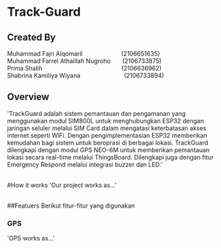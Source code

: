 # Track-Guard

## Created By

Muhammad Fajri Alqomaril &nbsp;&nbsp;&nbsp;&nbsp;&nbsp;&nbsp;&nbsp;&nbsp;&nbsp;&nbsp;&nbsp;&nbsp;&nbsp;&nbsp;&nbsp;&nbsp;&nbsp;&nbsp;&nbsp;&nbsp;&nbsp;&nbsp;(2106651635)</br>
Muhammad Farrel Athaillah Nugroho &nbsp;&nbsp;&nbsp;&nbsp;&nbsp;&nbsp;(2106733875)</br>
Prima Shalih  &nbsp;&nbsp;&nbsp;&nbsp;&nbsp;&nbsp;&nbsp;&nbsp;&nbsp;&nbsp;&nbsp;&nbsp;&nbsp;&nbsp;&nbsp;&nbsp;&nbsp;&nbsp;&nbsp;&nbsp;&nbsp;&nbsp;&nbsp;&nbsp;&nbsp;&nbsp;&nbsp;&nbsp;&nbsp;&nbsp;&nbsp;&nbsp;&nbsp;&nbsp;&nbsp;&nbsp;&nbsp;&nbsp;&nbsp;&nbsp;&nbsp;&nbsp;&nbsp;&nbsp;&nbsp;&nbsp;(2106636962)</br>
Shabrina Kamiliya Wiyana &nbsp;&nbsp;&nbsp;&nbsp;&nbsp;&nbsp;&nbsp;&nbsp;&nbsp;&nbsp;&nbsp;&nbsp;&nbsp;&nbsp;&nbsp;&nbsp;&nbsp;&nbsp;&nbsp;&nbsp;&nbsp;&nbsp;&nbsp;&nbsp;&nbsp;(2106733894)</br>

## Overview
'TrackGuard adalah sistem pemantauan dan pengamanan yang menggunakan modul SIM800L untuk menghubungkan ESP32 dengan jaringan seluler melalui SIM Card dalam mengatasi keterbatasan akses internet seperti WiFi. Dengan pengimplementasian ESP32 memberikan kemudahan bagi sistem untuk beroprasi di berbagai lokasi. TrackGuard dilengkapi dengan modul GPS NEO-6M untuk  memberikan pemantauan lokasi secara real-time melalui ThingsBoard. Dilengkapi juga dengan fitur Emergency Respond melalui integrasi buzzer dan LED.'
</br>
</br>

#How it works
'Our project works as...'
</br>
</br>

##Featuers
Berikut fitur-fitur yang digunakan 

### GPS
'GPS works as...'
</br>

### 
